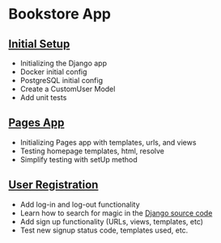 # Bookstore App
## [Initial Setup](my_notes/ch03-README.md)
- Initializing the Django app
- Docker initial config
- PostgreSQL initial config
- Create a CustomUser Model
- Add unit tests

## [Pages App](my_notes/ch04-README.md)
- Initializing Pages app with templates, urls, and views
- Testing homepage templates, html, resolve
- Simplify testing with setUp method

## [User Registration](my_notes/ch05-README.md)
- Add log-in and log-out functionality
- Learn how to search for magic in the [Django source code](https://github.com/django/django)
- Add sign up functionality (URLs, views, templates, etc)
- Test new signup status code, templates used, etc.